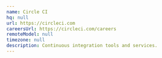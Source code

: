 ```yaml
---
name: Circle CI
hq: null
url: https://circleci.com
careersUrl: https://circleci.com/careers
remoteModel: null
timezone: null
description: Continuous integration tools and services.
---
```

